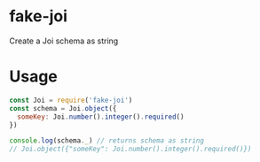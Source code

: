 # fake-joi

Create a Joi schema as string

# Usage

```js
const Joi = require('fake-joi')
const schema = Joi.object({
  someKey: Joi.number().integer().required()
})

console.log(schema._) // returns schema as string
// Joi.object({"someKey": Joi.number().integer().required()})
```
